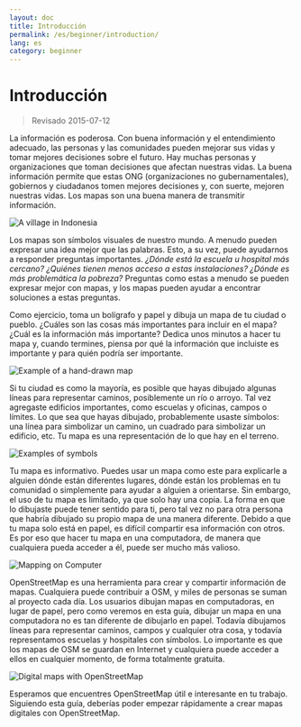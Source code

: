 ```yaml
---
layout: doc
title: Introducción
permalink: /es/beginner/introduction/
lang: es
category: beginner
---
```


Introducción
============

> Revisado 2015-07-12  

La información es poderosa. Con buena información y el entendimiento adecuado, las personas y las comunidades pueden mejorar sus vidas y tomar mejores decisiones sobre el futuro. Hay muchas personas y organizaciones que toman decisiones que afectan nuestras vidas. La buena información permite que estas ONG (organizaciones no gubernamentales), gobiernos y ciudadanos tomen mejores decisiones y, con suerte, mejoren nuestras vidas. Los mapas son una buena manera de transmitir información. 

![A village in Indonesia][]

Los mapas son símbolos visuales de nuestro mundo. A menudo pueden expresar una idea mejor que las palabras. Esto, a su vez, puede ayudarnos a responder preguntas importantes. *¿Dónde está la escuela u hospital más cercano? ¿Quiénes tienen menos acceso a estas instalaciones? ¿Dónde es más problemática la pobreza?* Preguntas como estas a menudo se pueden expresar mejor con mapas, y los mapas pueden ayudar a encontrar soluciones a estas preguntas. 

Como ejercicio, toma un bolígrafo y papel y dibuja un mapa de tu ciudad o pueblo. ¿Cuáles son las cosas más importantes para incluir en el mapa? ¿Cuál es la información más importante? Dedica unos minutos a hacer tu mapa y, cuando termines, piensa por qué la información que incluiste es importante y para quién podría ser importante.

![Example of a hand-drawn map][]

Si tu ciudad es como la mayoría, es posible que hayas dibujado algunas líneas para representar caminos, posiblemente un río o arroyo. Tal vez agregaste edificios importantes, como escuelas y oficinas, campos o límites. Lo que sea que hayas dibujado, probablemente usaste símbolos: una línea para simbolizar un camino, un cuadrado para simbolizar un edificio, etc. Tu mapa es una representación de lo que hay en el terreno.

![Examples of symbols][]

Tu mapa es informativo. Puedes usar un mapa como este para explicarle a alguien dónde están diferentes lugares, dónde están los problemas en tu comunidad o simplemente para ayudar a alguien a orientarse. Sin embargo, el uso de tu mapa es limitado, ya que solo hay una copia. La forma en que lo dibujaste puede tener sentido para ti, pero tal vez no para otra persona que habría dibujado su propio mapa de una manera diferente. Debido a que tu mapa solo está en papel, es difícil compartir esa información con otros. Es por eso que hacer tu mapa en una computadora, de manera que cualquiera pueda acceder a él, puede ser mucho más valioso. 

![Mapping on Computer][]

OpenStreetMap es una herramienta para crear y compartir información de mapas. Cualquiera puede contribuir a OSM, y miles de personas se suman al proyecto cada día. Los usuarios dibujan mapas en computadoras, en lugar de papel, pero como veremos en esta guía, dibujar un mapa en una computadora no es tan diferente de dibujarlo en papel. Todavía dibujamos líneas para representar caminos, campos y cualquier otra cosa, y todavía representamos escuelas y hospitales con símbolos. Lo importante es que los mapas de OSM se guardan en Internet y cualquiera puede acceder a ellos en cualquier momento, de forma totalmente gratuita.

![Digital maps with OpenStreetMap][]

Esperamos que encuentres OpenStreetMap útil e interesante en tu trabajo. Siguiendo esta guía, deberías poder empezar rápidamente a crear mapas digitales con OpenStreetMap.


[A village in Indonesia]: /images/beginner/village-in-indonesia.png
[Example of a hand-drawn map]: /images/beginner/hand-drawn-map.png
[Examples of symbols]: /images/beginner/examples-of-symbols.png
[Mapping on Computer]: /images/beginner/mapping-on-computer.png
[Digital maps with OpenStreetMap]: /images/beginner/digital-maps-with-osm.png